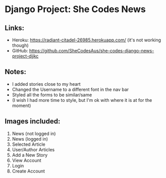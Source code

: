 # Django Project: She Codes News

## Links:
- Heroku: https://radiant-citadel-26985.herokuapp.com/ (it's not working though)
- GitHub: https://github.com/SheCodesAus/she-codes-django-news-project-djjkc 

## Notes:
- I added stories close to my heart
- Changed the Username to a different font in the nav bar
- Styled all the forms to be similar/same
- (I wish I had more time to style, but I'm ok with where it is at for the moment)

## Images included:
1. News (not logged in)
2. News (logged in)
3. Selected Article
4. User/Author Articles
5. Add a New Story
6. View Account
7. Login
8. Create Account





